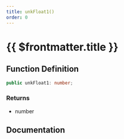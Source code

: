 ```yaml
---
title: unkFloat1()
order: 0
---
```


# {{ $frontmatter.title }}

## Function Definition

```ts
public unkFloat1: number;
```

### Returns

* number

## Documentation

<!--@include: ./parts/unkFloat1.md-->
